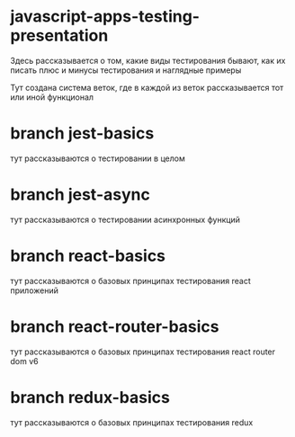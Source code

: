 # javascript-apps-testing-presentation

Здесь рассказывается о том, какие виды тестирования бывают, как их писать
плюс и минусы тестирования и наглядные примеры

Тут создана система веток, где в каждой из веток рассказывается тот или иной функционал

# branch jest-basics

тут рассказываются о тестировании в целом

# branch jest-async

тут рассказываются о тестировании асинхронных функций

# branch react-basics

тут рассказываются о базовых принципах тестирования react приложений

# branch react-router-basics

тут рассказываются о базовых принципах тестирования react router dom v6

# branch redux-basics

тут рассказываются о базовых принципах тестирования redux
